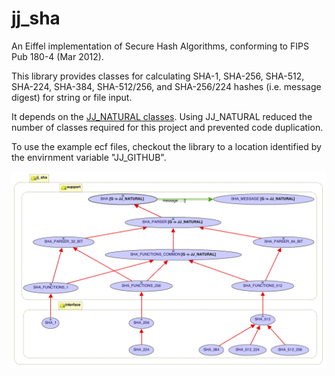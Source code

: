 # jj_sha
An Eiffel implementation of Secure Hash Algorithms, conforming to FIPS Pub 180-4 (Mar 2012).

This library provides classes for calculating SHA-1, SHA-256, SHA-512, SHA-224, SHA-384, SHA-512/256, and SHA-256/224 hashes (i.e. message digest) for string or file input.

It depends on the [JJ_NATURAL classes](http://github.com/boxer41a/jj_naturals).  Using JJ_NATURAL reduced the number of classes required for this project and prevented code duplication.

To use the example ecf files, checkout the library to a location identified by the envirnment variable "JJ_GITHUB".

![](docs/parsers.png)

